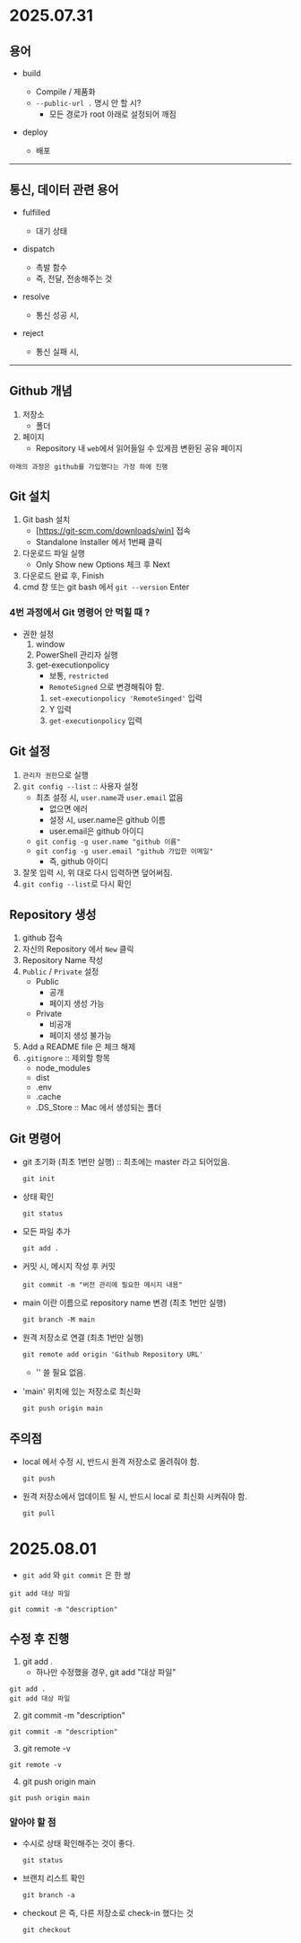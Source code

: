 # 2025.07.31
## 용어
* build
	- Compile / 제품화
	- `--public-url .` 명시 안 할 시?
		- 모든 경로가 root 아래로 설정되어 깨짐

* deploy
	- 배포 


---


## 통신, 데이터 관련 용어
* fulfilled
	- 대기 상태

* dispatch
	- 촉발 함수
	- 즉, 전달, 전송해주는 것

* resolve
	- 통신 성공 시,
	
* reject
	- 통신 실패 시,


---


## Github 개념
1. 저장소
	- 폴더
2. 페이지
	- Repository 내 `web`에서 읽어들일 수 있게끔 변환된 공유 페이지

```
아래의 과정은 github를 가입했다는 가정 하에 진행
```
## Git 설치
1. Git bash 설치
	- [https://git-scm.com/downloads/win] 접속
	- Standalone Installer 에서 1번째 클릭
2. 다운로드 파일 실행
	- Only Show new Options 체크 후 Next
3. 다운로드 완료 후, Finish
4. cmd 창 또는 git bash 에서 `git --version` Enter

### 4번 과정에서 Git 명령어 안 먹힐 때 ?
* 권한 설정
	1. window
	2. PowerShell 관리자 실행
	3. get-executionpolicy
		* 보통, `restricted`
		* `RemoteSigned` 으로 변경해줘야 함.
		1. `set-executionpolicy 'RemoteSinged'` 입력
		2. Y 입력
		3. `get-executionpolicy` 입력


## Git 설정
1. `관리자 권한`으로 실행
2. `git config --list` :: 사용자 설정
	- 최초 설정 시, `user.name`과 `user.email` 없음
		- 없으면 에러
		- 설정 시, user.name은 github 이름
		- user.email은 github 아이디
	- `git config -g user.name "github 이름"`
	- `git config -g user.email "github 가입한 이메일"`
		- 즉, github 아이디
3. 잘못 입력 시, 위 대로 다시 입력하면 덮어써짐.
4. `git config --list`로 다시 확인


## Repository 생성
1. github 접속
2. 자신의 Repository 에서 `New` 클릭
3. Repository Name 작성
4. `Public` / `Private` 설정
	- Public
		- 공개
		- 페이지 생성 가능
	- Private
		- 비공개
		- 페이지 생성 불가능
5. Add a README file 은 체크 해제
6. `.gitignore` :: 제외할 항목
	- node_modules
	- dist
	- .env
	- .cache
	- .DS_Store :: Mac 에서 생성되는 폴더


## Git 명령어
* git 초기화 (최초 1번만 실행) :: 최초에는 master 라고 되어있음.
	```
	git init 
	```

* 상태 확인
	```
	git status
	```

* 모든 파일 추가
	```
	git add .
	```

* 커밋 시, 메시지 작성 후 커밋
	```
	git commit -m "버전 관리에 필요한 메시지 내용"
	```

* main 이란 이름으로 repository name 변경 (최초 1번만 실행)
	```
	git branch -M main
	```

* 원격 저장소로 연결 (최초 1번만 실행)
	```
	git remote add origin 'Github Repository URL'
	```
	- '' 쓸 필요 없음.

* 'main' 위치에 있는 저장소로 최신화
	```
	git push origin main
	```


## 주의점
* local 에서 수정 시, 반드시 원격 저장소로 올려줘야 함.
	```
	git push
	```

* 원격 저장소에서 업데이트 될 시, 반드시 local 로 최신화 시켜줘야 함.
	```
	git pull
	```



# 2025.08.01
* `git add` 와 `git commit` 은 한 쌍

```
git add 대상 파일
```

```
git commit -m "description"
```

## 수정 후 진행
1. git add .
	* 하나만 수정했을 경우, git add "대상 파일"
```
git add .
git add 대상 파일
```

2. git commit -m "description"
```
git commit -m "description"
```

3. git remote -v
```
git remote -v
```

4. git push origin main
```
git push origin main
```


### 알아야 할 점
* 수시로 상태 확인해주는 것이 좋다.
	```
	git status
	```

* 브랜치 리스트 확인
	```
	git branch -a
	```

* checkout 은 즉, 다른 저장소로 check-in 했다는 것
	```
	git checkout
	```